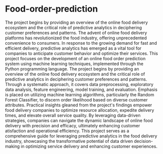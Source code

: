 # Food-order-prediction
 The project begins by providing an overview of the online food delivery  ecosystem and the critical role of predictive analytics in deciphering customer preferences and  patterns.
The advent of online food delivery platforms has revolutionized the food industry, offering unprecedented convenience to consumers. In response to the growing demand for fast and efficient delivery, predictive analytics has emerged as a vital tool for companies to anticipate customer behavior and optimize their services. This project focuses on the development of an online food order prediction system using machine learning techniques, implemented through the Python programming language. The project begins by providing an overview of the online food delivery ecosystem and the critical role of predictive analytics in deciphering customer preferences and patterns. Through a systematic approach, it covers data preprocessing, exploratory data analysis, feature engineering, model training, and evaluation. Emphasis is placed on utilizing machine learning algorithms, particularly the Random Forest Classifier, to discern order likelihood based on diverse customer attributes. Practical insights gleaned from the project's findings empower food delivery companies to optimize resource allocation, expedite delivery times, and elevate overall service quality. By leveraging data-driven strategies, companies can navigate the dynamic landscape of online food delivery with precision and efficacy, ultimately enhancing customer atisfaction and operational efficiency. This project serves as a comprehensive guide for leveraging predictive analytics in the food delivery industry, showcasing the transformative potential of data driven decision-making in optimizing service delivery and enhancing customer experiences. 

